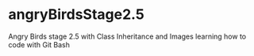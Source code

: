 # angryBirdsStage2.5
Angry Birds stage 2.5 with Class Inheritance and Images
learning how to code with Git Bash
